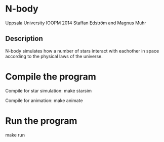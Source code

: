 N-body
======
Uppsala University
IOOPM 2014
Staffan Edström and Magnus Muhr

Description
-----------
N-body simulates how a number of stars interact with eachother in space according
to the physical laws of the universe.


Compile the program
===================

Compile for star simulation:
make starsim

Compile for animation:
make animate

Run the program
===============

make run